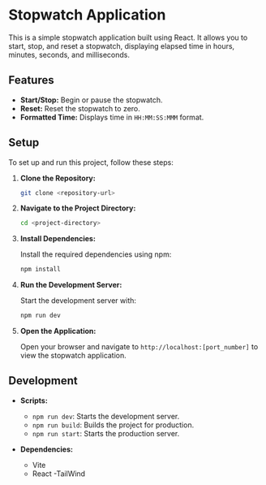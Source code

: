 # Stopwatch Application

This is a simple stopwatch application built using React. It allows you to start, stop, and reset a stopwatch, displaying elapsed time in hours, minutes, seconds, and milliseconds.

## Features

- **Start/Stop:** Begin or pause the stopwatch.
- **Reset:** Reset the stopwatch to zero.
- **Formatted Time:** Displays time in `HH:MM:SS:MMM` format.

## Setup

To set up and run this project, follow these steps:

1. **Clone the Repository:**

   ```bash
   git clone <repository-url>
   ```

2. **Navigate to the Project Directory:**

   ```bash
   cd <project-directory>
   ```

3. **Install Dependencies:**

   Install the required dependencies using npm:

   ```bash
   npm install
   ```

4. **Run the Development Server:**

   Start the development server with:

   ```bash
   npm run dev
   ```

5. **Open the Application:**

   Open your browser and navigate to `http://localhost:[port_number]` to view the stopwatch application.

## Development

- **Scripts:**
  - `npm run dev`: Starts the development server.
  - `npm run build`: Builds the project for production.
  - `npm run start`: Starts the production server.

- **Dependencies:**
  - Vite
  - React
  -TailWind